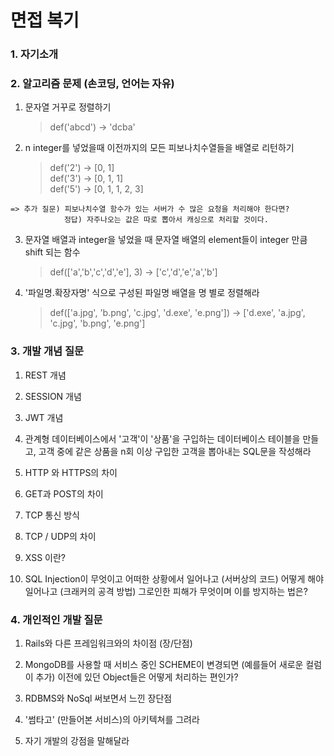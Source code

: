 # 면접 복기

### 1. 자기소개

### 2. 알고리즘 문제 (손코딩, 언어는 자유)
  1) 문자열 거꾸로 정렬하기
        > def('abcd') -> 'dcba'

  2) n integer를 넣었을때 이전까지의 모든 피보나치수열들을 배열로 리턴하기
        > def('2') -> [0, 1] <br>
        > def('3') -> [0, 1, 1] <br>
        > def('5') -> [0, 1, 1, 2, 3] <br>

    => 추가 질문) 피보나치수열 함수가 있는 서버가 수 많은 요청을 처리해야 한다면?
                정답) 자주나오는 값은 따로 뽑아서 캐싱으로 처리할 것이다.

  3) 문자열 배열과 integer을 넣었을 때 문자열 배열의 element들이 integer 만큼 shift 되는 함수
        > def(['a','b','c','d','e'], 3) -> ['c','d','e','a','b']

  4) '파일명.확장자명' 식으로 구성된 파일명 배열을 명 별로 정렬해라
        > def(['a.jpg', 'b.png', 'c.jpg', 'd.exe', 'e.png']) -> ['d.exe', 'a.jpg', 'c.jpg', 'b.png', 'e.png']

### 3. 개발 개념 질문
  1) REST 개념
  
  2) SESSION 개념
  
  3) JWT 개념
  
  4) 관계형 데이터베이스에서 '고객'이 '상품'을 구입하는 데이터베이스 테이블을 만들고,
    고객 중에 같은 상품을 n회 이상 구입한 고객을 뽑아내는 SQL문을 작성해라
    
  5) HTTP 와 HTTPS의 차이
  
  6) GET과 POST의 차이
  
  7) TCP 통신 방식
  
  8) TCP / UDP의 차이
  
  9) XSS 이란?
  
  10) SQL Injection이 무엇이고 어떠한 상황에서 일어나고 (서버상의 코드) 어떻게 해야 일어나고 (크래커의 공격 방법) 그로인한 피해가 무엇이며 이를 방지하는 법은?

### 4. 개인적인 개발 질문
  1) Rails와 다른 프레임워크와의 차이점 (장/단점)

  2) MongoDB를 사용할 때 서비스 중인 SCHEME이 변경되면 (예를들어 새로운 컬럼이 추가) 이전에 있던 Object들은 어떻게 처리하는 편인가?

  3) RDBMS와 NoSql 써보면서 느낀 장단점

  4) '썸타고' (만들어본 서비스)의 아키텍쳐를 그려라

  5) 자기 개발의 강점을 말해달라
